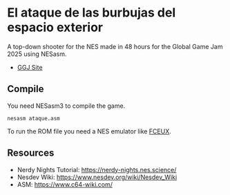 # El ataque de las burbujas del espacio exterior
A top-down shooter for the NES made in 48 hours for the Global Game Jam 2025 using NESasm.

- [GGJ Site](https://globalgamejam.org/games/2025/el-ataque-de-las-burbujas-del-espacio-exterior-6)

## Compile
You need NESasm3 to compile the game.

```console
nesasm ataque.asm
```

To run the ROM file you need a NES emulator like [FCEUX](https://fceux.com/web/home.html).

## Resources
- Nerdy Nights Tutorial: https://nerdy-nights.nes.science/
- Nesdev Wiki: https://www.nesdev.org/wiki/Nesdev_Wiki
- ASM: https://www.c64-wiki.com/